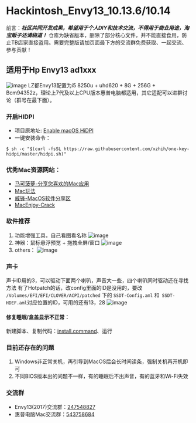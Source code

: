 # Hackintosh_Envy13_10.13.6/10.14
前言：**_社区共同开发成果，希望用于个人DIY和技术交流，不得用于商业用途，淘宝贩子还请绕道！_** 
仓库为缺省版本，删除了部分核心文件，并不能直接食用，防止TB店家直接盗用。需要完整版请加页面最下方的交流群免费获取、一起交流、参与贡献！

## 适用于Hp Envy13 ad1xxx 
![image](https://github.com/ArisHub/Hackintosh_Envy13_10.13.6-10.14/blob/master/Pictures/QQ20190213-145037%402x.png)
LZ都Envy13配置为i5 8250u + uhd620 + 8G + 256G + Bcm94352z，理论上7代及以上CPU版本惠普电脑都适用，其它适配可以进群讨论（群号在最下面）。


### 开启HIDPI
* 项目原地址: [Enable macOS HiDPI](https://github.com/xzhih/one-key-hidpi)
* 一键安装命令：
```
$ sh -c "$(curl -fsSL https://raw.githubusercontent.com/xzhih/one-key-hidpi/master/hidpi.sh)"
```
### 优秀Mac资源网站：
* [马可菠萝-分享您喜欢的Mac应用](https://www.macbl.com/)
* [Mac玩法](https://www.waerfa.com/)
* [威锋-MacOS软件分享区](https://bbs.feng.com/thread-htm-fid-19.html)
* [MacEnjoy-Crack](https://www.macenjoy.co/)
### 软件推荐
1. 功能增强工具，自己看图看名称
![image](https://github.com/ArisHub/Hackintosh_Envy13_10.13.6-10.14/blob/master/Pictures/QQ20190213-145744%402x.png)
2. 神器：鼠标悬浮预览 + 拖拽全屏/窗口 
![image](https://github.com/ArisHub/Hackintosh_Envy13_10.13.6-10.14/blob/master/Pictures/QQ20190213-150642.png)
3. others：
![image](https://github.com/ArisHub/Hackintosh_Envy13_10.13.6-10.14/blob/master/Pictures/QQ20190213-150401%402x.png)

### 声卡
声卡ID用的3，可以驱动下面两个喇叭，声音大一些，四个喇叭同时驱动还在寻找方法
有了Hotpatch的话，改config里面的ID是没用的，要改 ```/Volumes/EFI/EFI/CLOVER/ACPI/patched``` 下的 ```SSDT-Config.aml``` 和```
SSDT-HDEF.aml```对应位置的ID，可用的还有13，28
![image](https://github.com/ArisHub/Hackintosh_Envy13_10.13.6/blob/master/Pictures/QQ20180919-235329@2x.png)

#### 修复睡眠/盒盖显示不正常：
新建脚本、复制代码：[install.command](https://github.com/daliansky/XiaoMi-Pro/blob/master/HIDPI%20for%20Mi%20Pro/install.command
)、运行

### 目前还存在的问题
1. Windows非正常关机，再引导到MacOS后会长时间读条，强制关机再开机即可
2. 不同BIOS版本出的问题不一样，有的睡眠后不出声音，有的蓝牙和Wi-Fi失效

### 交流群
* Envy13(2017)交流群：[247548827](https://jq.qq.com/?_wv=1027&k=5lZnwck)
* 惠普电脑Mac交流群：[543758684](https://jq.qq.com/?_wv=1027&k=5DaEwE0)
